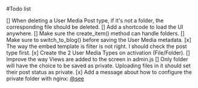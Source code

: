 #Todo list

[] When deleting a User Media Post type, if it's not a folder, the corresponding file should be deleted.
[] Add a shortcode to load the UI anywhere.
[] Make sure the create_item() method can handle folders.
[] Make sure to switch_to_blog() before saving the User Media metadata.
[x] The way the embed template is filter is not right. I should check the post type first.
[x] Create the 2 User Media Types on activation (File/Folder).
[] Improve the way Views are added to the screen in admin.js
[] Only folder will have the choice to be saved as private. Uploading files in it should set their post status as private.
[x] Add a message about how to configure the private folder with nginx: [@see](http://nicknotfound.com/2009/01/12/iphone-website-with-nginx/)
